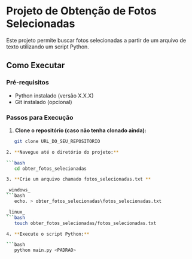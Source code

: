 # Projeto de Obtenção de Fotos Selecionadas

Este projeto permite buscar fotos selecionadas a partir de um arquivo de texto utilizando um script Python.

## Como Executar

### Pré-requisitos

- Python instalado (versão X.X.X)
- Git instalado (opcional)

### Passos para Execução

1. **Clone o repositório (caso não tenha clonado ainda):**
   
```bash
   git clone URL_DO_SEU_REPOSITORIO

2. **Navegue até o diretório do projeto:**

```bash
   cd obter_fotos_selecionadas

3. **Crie um arquivo chamado fotos_selecionadas.txt **

_windows_
```bash
   echo. > obter_fotos_selecionadas\fotos_selecionadas.txt

_linux_
```bash
   touch obter_fotos_selecionadas/fotos_selecionadas.txt

4. **Execute o script Python:**

```bash
   python main.py <PADRAO>
